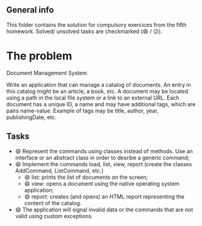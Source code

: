 ## General info
This folder contains the solution for compulsory exercices from the fifth homework. Solved/ unsolved tasks are checkmarked (:smile: / :confused:).

# The problem

Document Management System

Write an application that can manage a catalog of documents. An entry in this catalog might be an article, a book, etc.
A document may be located using a path in the local file system or a link to an external URL. Each document has a unique ID, a name and may have additional tags, which are pairs name-value. Example of tags may be title, author, year, publishingDate, etc.

## Tasks
  * :smile: Represent the commands using classes instead of methods. Use an interface or an abstract class in order to desribe a generic command;
  * :smile: Implement the commands load, list, view, report (create the classes AddCommand, ListCommand, etc.)
    * :smile: list: prints the list of documents on the screen;
    * :smile: view: opens a document using the native operating system application;
    * :smile: report: creates (and opens) an HTML report representing the content of the catalog.
  * :smile: The application will signal invalid data or the commands that are not valid using custom exceptions.
